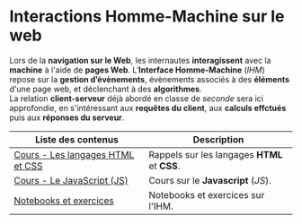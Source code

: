 # Interactions Homme-Machine sur le web

Lors de la **navigation sur le Web**, les internautes **interagissent** avec la **machine** à l'aide de **pages Web**.
L’**Interface Homme-Machine** (*IHM*) repose sur la **gestion d’évènements**, évènements associés à des **éléments** d'une page web, et déclenchant à des **algorithmes**.  
La relation **client-serveur** déjà abordé en classe de *seconde* sera ici approfondie, en s'intéressant aux **requêtes du client**, aux **calculs effctués** puis aux **réponses du serveur**.

| Liste des contenus                           | Description                         |
| -------------------------------------------- | ----------------------------------- |
| [Cours - Les langages HTML et CSS](htmlcss.md) | Rappels sur les langages **HTML** et **CSS**. |
| [Cours - Le JavaScript (JS)](js.md) | Cours sur le **Javascript** (*JS*). |
| [Notebooks et exercices](exercices.md) | Notebooks et exercices sur l'IHM.  |